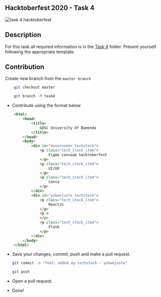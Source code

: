 ## Hacktoberfest 2020 - Task 4

![task 4 hacktoberfest](https://i.ibb.co/VN2NcQ3/Ephoto360-com-1633227dc7a1a1-1.jpg")

## Description

For this task all required information is in the [Task 4](Task4) folder. Present yourself following the appropriate template.

## Contribution

 Create new branch from the `master branch`
```bash
    git checkout master

    git branch -M task4
```
- Contribute using the format below
```html
    <html>
        <head>
            <title>
                GDSC University Of Bamenda
            </title>
        </head>
        <body>
            <div id="<username>_techstack">
                <p class="tech_stack_item">
                    Figma canvaaa hacktoberfest
                </p>
                <p class="tech_stack_item">
                    UI/UX
                </p>
                <p class="tech_stack_item">
                    Canva
                </p>
            </div>
            <div id="yokwejuste_techstack">
                <p class="tech_stack_item">
                    ReactJs
                </p>
                <p o
                </p>
                <p class="tech_stack_item">
                    Flask
                </p>
            </div>
        </body>
    </html>
```
- Save your changes, commit, push and make a pull request.
    ```bash
    git commit -m "feat: added my techstack - yokwejuste"

    git push
    ```
- Open a pull request.

- Done!
